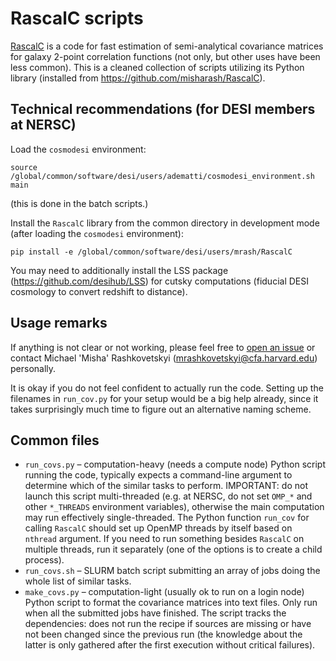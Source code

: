 # RascalC scripts
[RascalC](https://rascalc.readthedocs.io/en/latest/) is a code for fast estimation of semi-analytical covariance matrices for galaxy 2-point correlation functions (not only, but other uses have been less common).
This is a cleaned collection of scripts utilizing its Python library (installed from <https://github.com/misharash/RascalC>).

## Technical recommendations (for DESI members at NERSC)

Load the `cosmodesi` environment:
```
source /global/common/software/desi/users/adematti/cosmodesi_environment.sh main
```
(this is done in the batch scripts.)

Install the `RascalC` library from the common directory in development mode (after loading the `cosmodesi` environment):
```
pip install -e /global/common/software/desi/users/mrash/RascalC
```

You may need to additionally install the LSS package (<https://github.com/desihub/LSS>) for cutsky computations (fiducial DESI cosmology to convert redshift to distance).

## Usage remarks

If anything is not clear or not working, please feel free to [open an issue](https://github.com/misharash/RascalC-scripts/issues) or contact Michael 'Misha' Rashkovetskyi (<mrashkovetskyi@cfa.harvard.edu>) personally.

It is okay if you do not feel confident to actually run the code.
Setting up the filenames in `run_cov.py` for your setup would be a big help already, since it takes surprisingly much time to figure out an alternative naming scheme.

## Common files

- `run_covs.py` – computation-heavy (needs a compute node) Python script running the code, typically expects a command-line argument to determine which of the similar tasks to perform.
IMPORTANT: do not launch this script multi-threaded (e.g. at NERSC, do not set `OMP_*` and other `*_THREADS` environment variables), otherwise the main computation may run effectively single-threaded.
The Python function `run_cov` for calling `RascalC` should set up OpenMP threads by itself based on `nthread` argument.
If you need to run something besides `RascalC` on multiple threads, run it separately (one of the options is to create a child process).
- `run_covs.sh` – SLURM batch script submitting an array of jobs doing the whole list of similar tasks.
- `make_covs.py` – computation-light (usually ok to run on a login node) Python script to format the covariance matrices into text files. Only run when all the submitted jobs have finished. The script tracks the dependencies: does not run the recipe if sources are missing or have not been changed since the previous run (the knowledge about the latter is only gathered after the first execution without critical failures).
